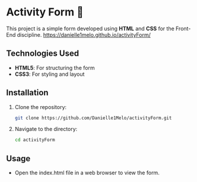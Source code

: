 # Activity Form 📝

This project is a simple form developed using **HTML** and **CSS** for the Front-End discipline.
https://danielle1melo.github.io/activityForm/ 

## Technologies Used
- **HTML5**: For structuring the form
- **CSS3**: For styling and layout

## Installation
1. Clone the repository:
   ```bash
   git clone https://github.com/Danielle1Melo/activityForm.git

2. Navigate to the directory:
    ```bash
   cd activityForm

## Usage
- Open the index.html file in a web browser to view the form.
